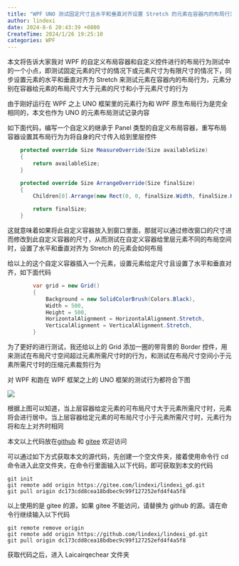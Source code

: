 ```yaml
---
title: "WPF UNO 测试固定尺寸且水平和垂直对齐设置 Stretch 的元素在容器内的布局行为"
author: lindexi
date: 2024-8-6 20:43:39 +0800
CreateTime: 2024/1/26 19:25:10
categories: WPF
---
```


本文将告诉大家我对 WPF 的自定义布局容器和自定义控件进行的布局行为测试中的一个小点，即测试固定元素的尺寸的情况下或元素尺寸为有限尺寸的情况下，同步设置元素的水平和垂直对齐为 Stretch 来测试元素在容器内的布局行为，元素分别在容器给元素的布局尺寸大于元素的尺寸和小于元素尺寸的行为

<!--more-->


<!-- CreateTime:2024/1/26 19:25:10 -->

<!-- 发布 -->
<!-- 博客 -->

由于刚好运行在 WPF 之上 UNO 框架里的元素行为和 WPF 原生布局行为是完全相同的，本文也作为 UNO 的元素布局测试记录内容

如下面代码，编写一个自定义的继承于 Panel 类型的自定义布局容器，重写布局容器设置其布局行为为将自身的尺寸传入给到里层控件

```csharp
    protected override Size MeasureOverride(Size availableSize)
    {
        return availableSize;
    }

    protected override Size ArrangeOverride(Size finalSize)
    {
        Children[0].Arrange(new Rect(0, 0, finalSize.Width, finalSize.Height));

        return finalSize;
    }
```

这就意味着如果将此自定义容器放入到窗口里面，那就可以通过修改窗口的尺寸进而修改到此自定义容器的尺寸，从而测试在自定义容器给里层元素不同的布局空间时，设置了水平和垂直对齐为 Stretch 的元素会如何布局

给以上的这个自定义容器插入一个元素，设置元素给定尺寸且设置了水平和垂直对齐，如下面代码

```csharp
        var grid = new Grid()
        {
            Background = new SolidColorBrush(Colors.Black),
            Width = 500,
            Height = 500,
            HorizontalAlignment = HorizontalAlignment.Stretch,
            VerticalAlignment = VerticalAlignment.Stretch,
        }
```

为了更好的进行测试，我还给以上的 Grid 添加一圈的带背景的 Border 控件，用来测试在布局尺寸空间超过元素所需尺寸时的行为，和测试在布局尺寸空间小于元素所需尺寸时的压缩元素裁剪行为

对 WPF 和跑在 WPF 框架之上的 UNO 框架的测试行为都符合下图

<!-- ![](image/WPF UNO 测试固定尺寸且水平和垂直对齐设置 Stretch 的元素在容器内的布局行为/WPF UNO 测试固定尺寸且水平和垂直对齐设置 Stretch 的元素在容器内的布局行为0.gif) -->
![](http://cdn.lindexi.site/lindexi%2FWPF%2520UNO%2520%25E6%25B5%258B%25E8%25AF%2595%25E5%259B%25BA%25E5%25AE%259A%25E5%25B0%25BA%25E5%25AF%25B8%25E4%25B8%2594%25E6%25B0%25B4%25E5%25B9%25B3%25E5%2592%258C%25E5%259E%2582%25E7%259B%25B4%25E5%25AF%25B9%25E9%25BD%2590%25E8%25AE%25BE%25E7%25BD%25AE%2520Stretch%2520%25E7%259A%2584%25E5%2585%2583%25E7%25B4%25A0%25E5%259C%25A8%25E5%25AE%25B9%25E5%2599%25A8%25E5%2586%2585%25E7%259A%2584%25E5%25B8%2583%25E5%25B1%2580%25E8%25A1%258C%25E4%25B8%25BA0.gif)

根据上图可以知道，当上层容器给定元素的可布局尺寸大于元素所需尺寸时，元素将会进行居中。当上层容器给定元素的可布局尺寸小于元素所需尺寸时，元素行为将和左上对齐时相同

本文以上代码放在[github](https://github.com/lindexi/lindexi_gd/tree/dc173cdd8cea18bdbec9c99f127252efd4f4a5f8/Laicairqechear) 和 [gitee](https://gitee.com/lindexi/lindexi_gd/tree/dc173cdd8cea18bdbec9c99f127252efd4f4a5f8/Laicairqechear) 欢迎访问

可以通过如下方式获取本文的源代码，先创建一个空文件夹，接着使用命令行 cd 命令进入此空文件夹，在命令行里面输入以下代码，即可获取到本文的代码

```
git init
git remote add origin https://gitee.com/lindexi/lindexi_gd.git
git pull origin dc173cdd8cea18bdbec9c99f127252efd4f4a5f8
```

以上使用的是 gitee 的源，如果 gitee 不能访问，请替换为 github 的源。请在命令行继续输入以下代码

```
git remote remove origin
git remote add origin https://github.com/lindexi/lindexi_gd.git
git pull origin dc173cdd8cea18bdbec9c99f127252efd4f4a5f8
```

获取代码之后，进入 Laicairqechear 文件夹
